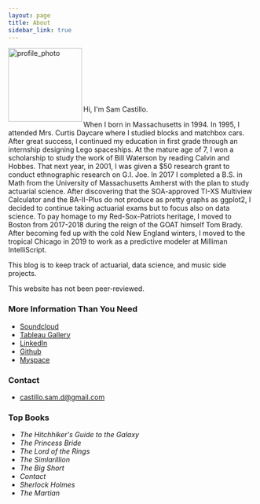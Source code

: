 ```yaml
---
layout: page
title: About
sidebar_link: true
---
```

<img src="sdcastillo.github.io/assets/css/website_photo.jpg" alt="profile_photo" align ="left" style="width: 150px; clear:both;"/>

<br/><br/>
<br/><br/>
<br/><br/>

Hi, I'm Sam Castillo.  

When I born in Massachusetts in 1994.  In 1995, I attended Mrs. Curtis Daycare where I studied blocks and matchbox cars.  After great success, I continued my education in first grade through an internship designing Lego spaceships.  At the mature age of 7, I won a scholarship to study the work of Bill Waterson by reading Calvin and Hobbes.  That next year, in 2001, I was given a $50 research grant to conduct ethnographic research on G.I. Joe.  In 2017 I completed a B.S. in Math from the University of Massachusetts Amherst with the plan to study actuarial science.  After discovering that the SOA-approved TI-XS Multiview Calculator and the BA-II-Plus do not produce as pretty graphs as ggplot2, I decided to continue taking actuarial exams but to focus also on data science. To pay homage to my Red-Sox-Patriots heritage, I moved to Boston from 2017-2018 during the reign of the GOAT himself Tom Brady.  After becoming fed up with the cold New England winters, I moved to the tropical Chicago in 2019 to work as a predictive modeler at Milliman IntelliScript. 

This blog is to keep track of actuarial, data science, and music side projects.

This website has not been peer-reviewed.  

### More Information Than You Need

- [Soundcloud](https://soundcloud.com/sam-castillo-52947718/)
- [Tableau Gallery](public.tableau.com/profile/samuel.castillo#!/)
- [LinkedIn](https://www.linkedin.com/in/sdcastillo/)
- [Github](https://github.com/sdcastillo)
- [Myspace](https://www.youtube.com/watch?v=oHg5SJYRHA0)

### Contact 
- [castillo.sam.d@gmail.com](mailto:castillo.sam.d@gmail.com)

### Top Books

 - *The Hitchhiker's Guide to the Galaxy* 
 - *The Princess Bride*
 - *The Lord of the Rings*
 - *The Simlarillion*
 - *The Big Short*
 - *Contact*
 - *Sherlock Holmes*
 - *The Martian*

